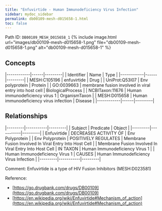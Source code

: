 ```yaml
---
title: "Enfuvirtide - Human Immunodeficiency Virus Infection"
sidebar: mydoc_sidebar
permalink: db00109-mesh-d015658-1.html
toc: false 
---
```



Path ID: `DB00109_MESH_D015658_1`
{% include image.html url="images/db00109-mesh-d015658-1.png" file="db00109-mesh-d015658-1.png" alt="db00109-mesh-d015658-1" %}

## Concepts

|------------|------|---------|
| Identifier | Name | Type    |
|------------|------|---------|
| MESH:C105196 | enfuvirtide | Drug |
| UniProt:Q53I07 | Env polyprotein | Protein |
| GO:0039663 | membrane fusion involved in viral entry into host cell | BiologicalProcess |
| NCBITaxon:11676 | Human immunodeficiency virus 1 | OrganismTaxon |
| MESH:D015658 | Human immunodeficiency virus infection | Disease |
|------------|------|---------|

## Relationships

|---------|-----------|---------|
| Subject | Predicate | Object  |
|---------|-----------|---------|
| Enfuvirtide | DECREASES ACTIVITY OF | Env Polyprotein |
| Env Polyprotein | POSITIVELY REGULATES | Membrane Fusion Involved In Viral Entry Into Host Cell |
| Membrane Fusion Involved In Viral Entry Into Host Cell | IN TAXON | Human Immunodeficiency Virus 1 |
| Human Immunodeficiency Virus 1 | CAUSES | Human Immunodeficiency Virus Infection |
|---------|-----------|---------|

Comment: Enfuvirtide is a type of HIV Fusion Inhibitors (MESH:D023581)

Reference: 
  - [https://go.drugbank.com/drugs/DB00109](https://go.drugbank.com/drugs/DB00109)
  - [https://en.wikipedia.org/wiki/Enfuvirtide#Mechanism_of_action](https://en.wikipedia.org/wiki/Enfuvirtide#Mechanism_of_action)
